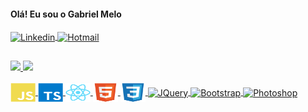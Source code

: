 #### Olá! Eu sou o Gabriel Melo
<div style="display: inline_block">
  <a href="https://www.linkedin.com/in/gabriel-melo-396926192/" >
    <img align="center" alt="Linkedin" height="40" src="https://img.icons8.com/doodle/344/linkedin--v2.png" />
  </a>
  
  <a href="mailto:gabrielm.leite@hotmail.com" >
    <img align="center" alt="Hotmail" height="40" src="https://img.icons8.com/doodle/344/ms-outlook.png" />
  </a>
</div>

##
<div align="left">
  <a href="https://github.com/GabrielMelo97">
  <img height="180em" src="https://github-readme-stats.vercel.app/api?username=GabrielMelo97&show_icons=true&theme=dark"/>
  <img height="180em" src="https://github-readme-stats.vercel.app/api/top-langs/?username=GabrielMelo97&layout=compact&langs_count=7&theme=dark"/>
</div>

<div style="display: inline_block"><br>
  <img align="center" alt="Js" height="30" width="40" src="https://raw.githubusercontent.com/devicons/devicon/master/icons/javascript/javascript-plain.svg">
  <img align="center" alt="Ts" height="30" width="40" src="https://raw.githubusercontent.com/devicons/devicon/master/icons/typescript/typescript-plain.svg">
  <img align="center" alt="React" height="30" width="40" src="https://raw.githubusercontent.com/devicons/devicon/master/icons/react/react-original.svg">
  <img align="center" alt="HTML" height="30" width="40" src="https://raw.githubusercontent.com/devicons/devicon/master/icons/html5/html5-original.svg">
  <img align="center" alt="CSS" height="30" width="40" src="https://raw.githubusercontent.com/devicons/devicon/master/icons/css3/css3-original.svg">
  <img align="center" alt="JQuery" height="30" width="40" src="https://cdn.jsdelivr.net/gh/devicons/devicon/icons/jquery/jquery-original.svg" />
  <img align="center" alt="Bootstrap" height="30" width="40" src="https://cdn.jsdelivr.net/gh/devicons/devicon/icons/bootstrap/bootstrap-original.svg" />
  <img align="center" alt="Photoshop" height="30" width="40" src="https://cdn.jsdelivr.net/gh/devicons/devicon/icons/photoshop/photoshop-line.svg" />
</div>
 
##
